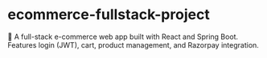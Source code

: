# ecommerce-fullstack-project
🛒 A full-stack e-commerce web app built with React and Spring Boot. Features login (JWT), cart, product management, and Razorpay integration.
